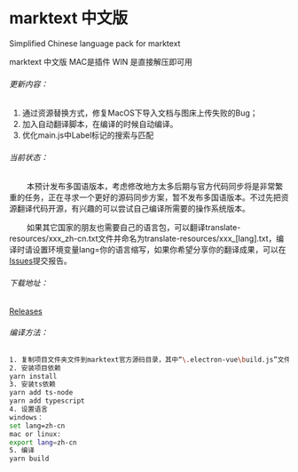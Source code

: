 # marktext 中文版
Simplified Chinese language pack for marktext

marktext 中文版
MAC是插件
WIN 是直接解压即可用

###### 更新内容：

1. 通过资源替换方式，修复MacOS下导入文档与图床上传失败的Bug；
2. 加入自动翻译脚本，在编译的时候自动编译。
3. 优化main.js中Label标记的搜索与匹配

###### 当前状态：

        本预计发布多国语版本，考虑修改地方太多后期与官方代码同步将是非常繁重的任务，正在寻求一个更好的源码同步方案，暂不发布多国语版本。不过先把资源翻译代码开源，有兴趣的可以尝试自己编译所需要的操作系统版本。

        如果其它国家的朋友也需要自己的语言包，可以翻译translate-resources/xxx_zh-cn.txt文件并命名为translate-resources/xxx_[lang].txt，编译时请设置环境变量lang=你的语言缩写，如果你希望分享你的翻译成果，可以在[Issues](https://github.com/chinayangxiaowei/marktext-chinese-language-pack/issues)提交报告。

###### 下载地址：

[Releases ](https://github.com/chinayangxiaowei/marktext-chinese-language-pack/releases)

###### 编译方法：

```bash
1. 复制项目文件夹文件到marktext官方源码目录，其中“\.electron-vue\build.js”文件会被替换。
2. 安装项目依赖
yarn install
3. 安装ts依赖
yarn add ts-node
yarn add typescript
4. 设置语言
windows：
set lang=zh-cn
mac or linux:
export lang=zh-cn
5. 编译
yarn build
```

